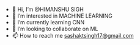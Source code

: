 - 👋 Hi, I’m @HIMANSHU SIGH
- 👀 I’m interested in MACHINE LEARNING
- 🌱 I’m currently learning CNN
- 💞️ I’m looking to collaborate on ML
- 📫 How to reach me sashaktsingh17@gmail.com

<!---
sashaktsingh/sashaktsingh is a ✨ special ✨ repository because its `README.md` (this file) appears on your GitHub profile.
You can click the Preview link to take a look at your changes.
--->
